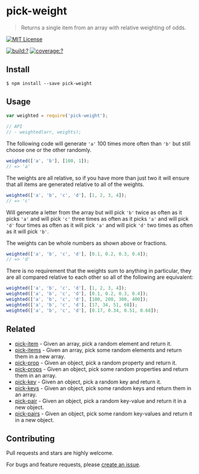 # pick-weight

> Returns a single item from an array with relative weighting of odds.


[![MIT License](https://img.shields.io/badge/license-MIT_License-green.svg?style=flat-square)](https://github.com/mock-end/pick-weight/blob/master/LICENSE)
  
[![build:?](https://img.shields.io/travis/mock-end/pick-weight/master.svg?style=flat-square)](https://travis-ci.org/mock-end/pick-weight)
[![coverage:?](https://img.shields.io/coveralls/mock-end/pick-weight/master.svg?style=flat-square)](https://coveralls.io/github/mock-end/pick-weight)
  
  
## Install
  
```
$ npm install --save pick-weight 
```
  
## Usage
  
```js
var weighted = require('pick-weight');
  
// API
// - weighted(arr, weights);
```

The following code will generate `'a'` 100 times more often than `'b'` but still choose one or the other randomly.
  
```js
weighted(['a', 'b'], [100, 1]);
// => 'a'
```

The weights are all relative, so if you have more than just two it will ensure that all items are generated relative to all of the weights.

```js
weighted(['a', 'b', 'c', 'd'], [1, 2, 3, 4]);
// => 'c'
```
  
Will generate a letter from the array but will pick `'b'` twice as often as it picks `'a'` and will pick `'c'` three times as often as it picks `'a'` and will pick `'d'` four times as often as it will pick `'a'` and will pick `'d'` two times as often as it will pick `'b'`.  

The weights can be whole numbers as shown above or fractions.

```js
weighted(['a', 'b', 'c', 'd'], [0.1, 0.2, 0.3, 0.4]);
// => 'd'
```

There is no requirement that the weights sum to anything in particular, they are all compared relative to each other so all of the following are equivalent:

```js
weighted(['a', 'b', 'c', 'd'], [1, 2, 3, 4]);
weighted(['a', 'b', 'c', 'd'], [0.1, 0.2, 0.3, 0.4]);
weighted(['a', 'b', 'c', 'd'], [100, 200, 300, 400]);
weighted(['a', 'b', 'c', 'd'], [17, 34, 51, 68]);
weighted(['a', 'b', 'c', 'd'], [0.17, 0.34, 0.51, 0.68]);
```

## Related

- [pick-item](https://github.com/mock-end/pick-item) - Given an array, pick a random element and return it.
- [pick-items](https://github.com/mock-end/pick-items) - Given an array, pick some random elements and return them in a new array. 
- [pick-prop](https://github.com/mock-end/pick-prop) - Given an object, pick a random property and return it.
- [pick-props](https://github.com/mock-end/pick-props) - Given an object, pick some random properties and return them in an array.
- [pick-key](https://github.com/mock-end/pick-key) - Given an object, pick a random key and return it.
- [pick-keys](https://github.com/mock-end/pick-keys) - Given an object, pick some random keys and return them in an array.
- [pick-pair](https://github.com/mock-end/pick-pair) - Given an object, pick a random key-value and return it in a new object.
- [pick-pairs](https://github.com/mock-end/pick-pairs) - Given an object, pick some random key-values and return it in a new object.

## Contributing
  
Pull requests and stars are highly welcome.

For bugs and feature requests, please [create an issue](https://github.com/mock-end/pick-weight/issues/new).
